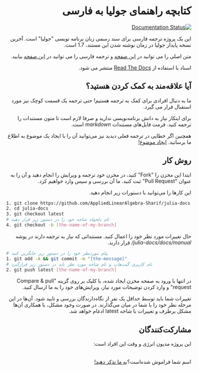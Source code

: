 <div dir="rtl">

کتابچه راهنمای جولیا به فارسی
==========================

[![Documentation Status](https://readthedocs.org/projects/julia-docs/badge/?version=latest)](http://julia-docs.readthedocs.org/fa/latest/?badge=latest)

این یک پروژه ترجمه فارسی برای سند رسمی زبان برنامه نویسی "جولیا" است. آخرین نسخه پایدار جولیا در زمان نوشته شدن این مستند، 1.7 است.

متن اصلی را می توانید در [این صفحه](http://docs.julialang.org) و ترجمه فارسی را می توانید در [این صفحه](https://julia-docs.readthedocs.io/) بیابید.

اسناد با استفاده از [Read The Docs](https://readthedocs.org/projects/julia-docs) منتشر می شود.

## آیا علاقه‌مند به کمک کردن هستید؟

ما به دنبال افرادی برای کمک به ترجمه هستیم! حتی ترجمه یک قسمت کوچک نیز مورد استقبال قرار می گیرد.

برای اینکار نیاز به دانش برنامه‌نویسی ندارید و صرفا لازم است تا متون مستندات را ترجمه کنید.
فرمت فایل‌های مستندات *markdown* است.

همچنین اگر خطایی در ترجمه فعلی دیدید نیز می‌توانید آن را با ایجاد یک موضوع به اطلاع ما برسانید. [ایجاد موضوع!](https://github.com/amir-ni/julia-docs/issues/new)

## روش کار

ابتدا این مخزن را "Fork" کنید، در مخزن خود ترجمه و ویرایش را انجام دهید و آن را به عنوان "Pull Request" ثبت کنید. ما آن بررسی و سپس وارد خواهیم کرد.

این کارها را می‌توانید با دستورات زیر انجام دهید.
<div dir="ltr">

```bash
1. git clone https://github.com/AppliedLinearAlgebra-Sharif/julia-docs.git
2. cd julia-docs
3. git checkout latest
# نام دلخواه شاخه خود را در دستور زیر قرار دهید
4. git checkout -b [the-name-of-my-branch]
```

</div>

حال تغییرات مورد نظر خود را اعمال کنید.  مستنداتی که نیاز به ترجمه دارند در پوشه *julia-docs/docs/manual/* قرار دارند.


<div dir="ltr">

```bash
# پیام موردنظر خود را در دستور زیر جایگزین کنید
1. git add -A && git commit -m "[the-message]"
# نام کاربری گیت‌هاب و نام شاخه مورد نظر باید در دستور زیر قرارگیرد
2. git push latest [the-name-of-my-branch]
```

</div>

در انتها با ورود به صفحه مخزن ایجاد شده، با کلیک بر روی گزینه "Compare & pull request" و وارد کردن توضیحات مورد نیاز، ویرایش‌های خود را به ما ارسال کنید.

تغییرات شما باید توسط حداقل یک نفر از نگاه‌دارندگان بررسی و تایید شود. آن‌ها در این مرحله نظر خود را با شما در میان می‌گذارند. در صورت وجود مشکل، با همکاری آن‌ها مشکل برطرف و تغییرات با شاخه latest ادغام خواهد شد.


## مشارکت‌کنندگان

این پروژه مدیون انرژی و وقت این افراد است:

<table>
  <tr>
    
  </tr>
</table>

اسم شما فراموش شده‌است؟‌[به ما تذکر دهید!](https://github.com/amir-ni/julia-docs/issues/new)

</div>

